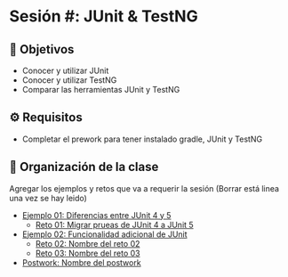 
# Sesión #: JUnit & TestNG

## :dart: Objetivos

- Conocer y utilizar JUnit
- Conocer y utilizar TestNG
- Comparar las herramientas JUnit y TestNG


## ⚙ Requisitos

+ Completar el prework para tener instalado gradle, JUnit y TestNG

## 📂 Organización de la clase

Agregar los ejemplos y retos que va a requerir la sesión (Borrar está linea una vez se hay leido)

- [Ejemplo 01:  Diferencias entre JUnit 4 y 5](./Ejemplo-01)
    - [Reto 01: Migrar prueas de JUnit 4 a JUnit 5](./Reto-01)
- [Ejemplo 02: Funcionalidad adicional de JUnit](./Ejemplo-02)
    - [Reto  02: Nombre del reto 02](./Reto-02)
    - [Reto 03: Nombre del reto 03](./Reto-03)
- [Postwork: Nombre del postwork](./Postwork)




